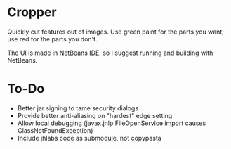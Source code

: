 Cropper
=======

Quickly cut features out of images.  Use green paint for the parts you want; use red for the parts you don't.


The UI is made in [NetBeans IDE](https://netbeans.org), so I suggest running and building with NetBeans.

# To-Do

* Better jar signing to tame security dialogs
* Provide better anti-aliasing on "hardest" edge setting
* Allow local debugging (javax.jnlp.FileOpenService import causes ClassNotFoundException)
* Include jhlabs code as submodule, not copypasta
